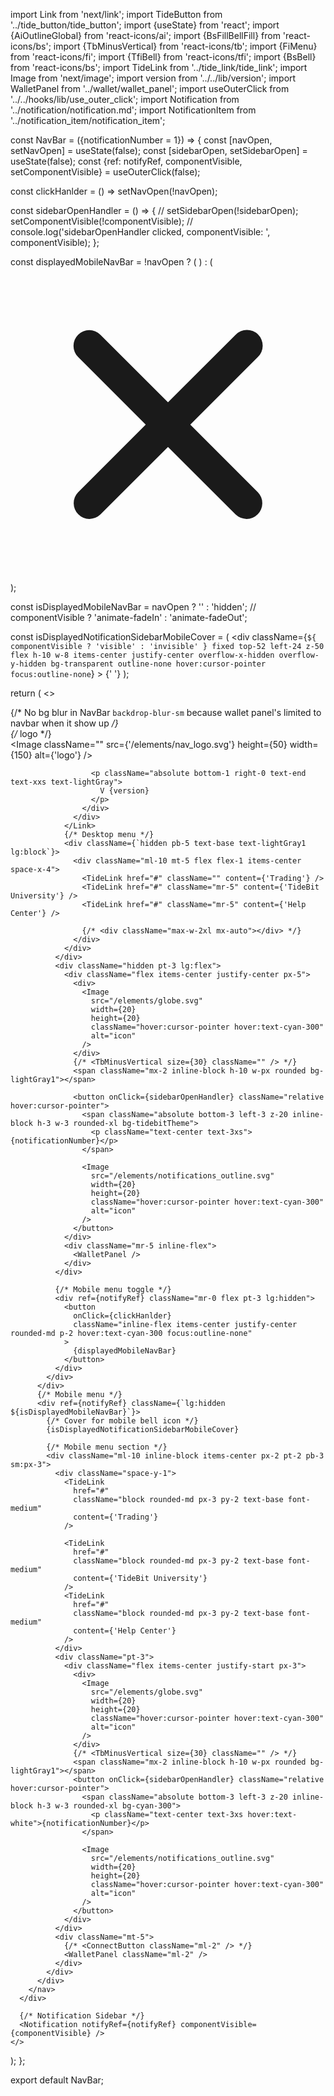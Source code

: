 import Link from 'next/link';
import TideButton from '../tide_button/tide_button';
import {useState} from 'react';
import {AiOutlineGlobal} from 'react-icons/ai';
import {BsFillBellFill} from 'react-icons/bs';
import {TbMinusVertical} from 'react-icons/tb';
import {FiMenu} from 'react-icons/fi';
import {TfiBell} from 'react-icons/tfi';
import {BsBell} from 'react-icons/bs';
import TideLink from '../tide_link/tide_link';
import Image from 'next/image';
import version from '../../lib/version';
import WalletPanel from '../wallet/wallet_panel';
import useOuterClick from '../../hooks/lib/use_outer_click';
import Notification from '../notification/notification.md';
import NotificationItem from '../notification_item/notification_item';

const NavBar = ({notificationNumber = 1}) => {
  const [navOpen, setNavOpen] = useState(false);
  const [sidebarOpen, setSidebarOpen] = useState(false);
  const {ref: notifyRef, componentVisible, setComponentVisible} = useOuterClick(false);

  const clickHanlder = () => setNavOpen(!navOpen);

  const sidebarOpenHandler = () => {
    // setSidebarOpen(!sidebarOpen);
    setComponentVisible(!componentVisible);
    // console.log('sidebarOpenHandler clicked, componentVisible: ', componentVisible);
  };

  const displayedMobileNavBar = !navOpen ? (
    <FiMenu size={30} className="" />
  ) : (
    <svg
      xmlns="http://www.w3.org/2000/svg"
      className="h-6 w-6 text-white hover:text-cyan-300"
      viewBox="0 0 20 20"
      fill="currentColor"
    >
      <path
        fillRule="evenodd"
        d="M4.293 4.293a1 1 0 011.414 0L10 8.586l4.293-4.293a1 1 0 111.414 1.414L11.414 10l4.293 4.293a1 1 0 01-1.414 1.414L10 11.414l-4.293 4.293a1 1 0 01-1.414-1.414L8.586 10 4.293 5.707a1 1 0 010-1.414z"
        clipRule="evenodd"
      />
    </svg>
  );

  const isDisplayedMobileNavBar = navOpen ? '' : 'hidden';
  // componentVisible ? 'animate-fadeIn' : 'animate-fadeOut';

  const isDisplayedNotificationSidebarMobileCover = (
    <div
      className={`${
        componentVisible ? 'visible' : 'invisible'
      } fixed top-52 left-24 z-50 flex h-10 w-8 items-center justify-center overflow-x-hidden overflow-y-hidden bg-transparent outline-none hover:cursor-pointer focus:outline-none`}
    >
      {' '}
    </div>
  );

  return (
    <>
      <div className="w-full bg-black">
        {/* No bg blur in NavBar `backdrop-blur-sm` because wallet panel's limited to navbar when it show up */}
        <nav className="container fixed inset-x-0 z-40 mx-auto max-w-full bg-black/100 pb-1 text-white">
          <div className="mx-auto max-w-full px-8">
            <div className="flex h-16 items-center justify-between">
              <div className="flex items-center">
                {/* logo */}
                <Link className="shrink-0  pt-5" href="/">
                  <div className="inline-flex items-center hover:cursor-pointer hover:text-cyan-300 hover:opacity-100">
                    <div className="relative h-55px w-150px flex-col justify-center hover:cursor-pointer hover:opacity-80">
                      <Image
                        className=""
                        src={'/elements/nav_logo.svg'}
                        height={50}
                        width={150}
                        alt={'logo'}
                      />

                      <p className="absolute bottom-1 right-0 text-end text-xxs text-lightGray">
                        V {version}
                      </p>
                    </div>
                  </div>
                </Link>
                {/* Desktop menu */}
                <div className={`hidden pb-5 text-base text-lightGray1 lg:block`}>
                  <div className="ml-10 mt-5 flex flex-1 items-center space-x-4">
                    <TideLink href="#" className="" content={'Trading'} />
                    <TideLink href="#" className="mr-5" content={'TideBit University'} />
                    <TideLink href="#" className="mr-5" content={'Help Center'} />

                    {/* <div className="max-w-2xl mx-auto"></div> */}
                  </div>
                </div>
              </div>
              <div className="hidden pt-3 lg:flex">
                <div className="flex items-center justify-center px-5">
                  <div>
                    <Image
                      src="/elements/globe.svg"
                      width={20}
                      height={20}
                      className="hover:cursor-pointer hover:text-cyan-300"
                      alt="icon"
                    />
                  </div>
                  {/* <TbMinusVertical size={30} className="" /> */}
                  <span className="mx-2 inline-block h-10 w-px rounded bg-lightGray1"></span>

                  <button onClick={sidebarOpenHandler} className="relative hover:cursor-pointer">
                    <span className="absolute bottom-3 left-3 z-20 inline-block h-3 w-3 rounded-xl bg-tidebitTheme">
                      <p className="text-center text-3xs">{notificationNumber}</p>
                    </span>

                    <Image
                      src="/elements/notifications_outline.svg"
                      width={20}
                      height={20}
                      className="hover:cursor-pointer hover:text-cyan-300"
                      alt="icon"
                    />
                  </button>
                </div>
                <div className="mr-5 inline-flex">
                  <WalletPanel />
                </div>
              </div>

              {/* Mobile menu toggle */}
              <div ref={notifyRef} className="mr-0 flex pt-3 lg:hidden">
                <button
                  onClick={clickHanlder}
                  className="inline-flex items-center justify-center rounded-md p-2 hover:text-cyan-300 focus:outline-none"
                >
                  {displayedMobileNavBar}
                </button>
              </div>
            </div>
          </div>
          {/* Mobile menu */}
          <div ref={notifyRef} className={`lg:hidden ${isDisplayedMobileNavBar}`}>
            {/* Cover for mobile bell icon */}
            {isDisplayedNotificationSidebarMobileCover}

            {/* Mobile menu section */}
            <div className="ml-10 inline-block items-center px-2 pt-2 pb-3 sm:px-3">
              <div className="space-y-1">
                <TideLink
                  href="#"
                  className="block rounded-md px-3 py-2 text-base font-medium"
                  content={'Trading'}
                />

                <TideLink
                  href="#"
                  className="block rounded-md px-3 py-2 text-base font-medium"
                  content={'TideBit University'}
                />
                <TideLink
                  href="#"
                  className="block rounded-md px-3 py-2 text-base font-medium"
                  content={'Help Center'}
                />
              </div>
              <div className="pt-3">
                <div className="flex items-center justify-start px-3">
                  <div>
                    <Image
                      src="/elements/globe.svg"
                      width={20}
                      height={20}
                      className="hover:cursor-pointer hover:text-cyan-300"
                      alt="icon"
                    />
                  </div>
                  {/* <TbMinusVertical size={30} className="" /> */}
                  <span className="mx-2 inline-block h-10 w-px rounded bg-lightGray1"></span>
                  <button onClick={sidebarOpenHandler} className="relative hover:cursor-pointer">
                    <span className="absolute bottom-3 left-3 z-20 inline-block h-3 w-3 rounded-xl bg-cyan-300">
                      <p className="text-center text-3xs hover:text-white">{notificationNumber}</p>
                    </span>

                    <Image
                      src="/elements/notifications_outline.svg"
                      width={20}
                      height={20}
                      className="hover:cursor-pointer hover:text-cyan-300"
                      alt="icon"
                    />
                  </button>
                </div>
              </div>
              <div className="mt-5">
                {/* <ConnectButton className="ml-2" /> */}
                <WalletPanel className="ml-2" />
              </div>
            </div>
          </div>
        </nav>
      </div>

      {/* Notification Sidebar */}
      <Notification notifyRef={notifyRef} componentVisible={componentVisible} />
    </>
  );
};

export default NavBar;
